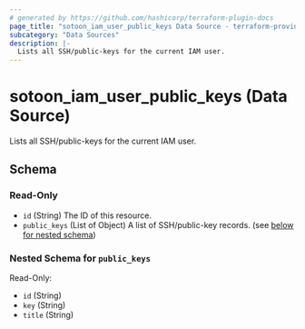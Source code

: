 ```yaml
---
# generated by https://github.com/hashicorp/terraform-plugin-docs
page_title: "sotoon_iam_user_public_keys Data Source - terraform-provider-sotoon"
subcategory: "Data Sources"
description: |-
  Lists all SSH/public-keys for the current IAM user.
---
```


# sotoon_iam_user_public_keys (Data Source)

Lists all SSH/public-keys for the current IAM user.



<!-- schema generated by tfplugindocs -->
## Schema

### Read-Only

- `id` (String) The ID of this resource.
- `public_keys` (List of Object) A list of SSH/public-key records. (see [below for nested schema](#nestedatt--public_keys))

<a id="nestedatt--public_keys"></a>
### Nested Schema for `public_keys`

Read-Only:

- `id` (String)
- `key` (String)
- `title` (String)
